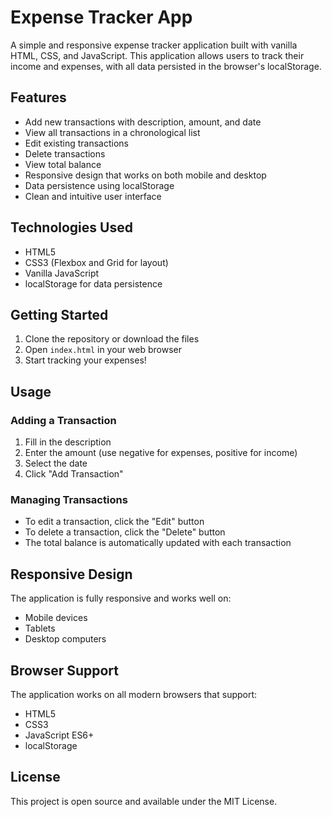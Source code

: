 # Expense Tracker App

A simple and responsive expense tracker application built with vanilla HTML, CSS, and JavaScript. This application allows users to track their income and expenses, with all data persisted in the browser's localStorage.

## Features

- Add new transactions with description, amount, and date
- View all transactions in a chronological list
- Edit existing transactions
- Delete transactions
- View total balance
- Responsive design that works on both mobile and desktop
- Data persistence using localStorage
- Clean and intuitive user interface

## Technologies Used

- HTML5
- CSS3 (Flexbox and Grid for layout)
- Vanilla JavaScript
- localStorage for data persistence

## Getting Started

1. Clone the repository or download the files
2. Open `index.html` in your web browser
3. Start tracking your expenses!

## Usage

### Adding a Transaction
1. Fill in the description
2. Enter the amount (use negative for expenses, positive for income)
3. Select the date
4. Click "Add Transaction"

### Managing Transactions
- To edit a transaction, click the "Edit" button
- To delete a transaction, click the "Delete" button
- The total balance is automatically updated with each transaction

## Responsive Design

The application is fully responsive and works well on:
- Mobile devices
- Tablets
- Desktop computers

## Browser Support

The application works on all modern browsers that support:
- HTML5
- CSS3
- JavaScript ES6+
- localStorage

## License

This project is open source and available under the MIT License. 